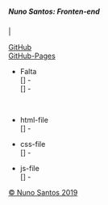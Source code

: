 ##### Nuno Santos: Fronten-end

| 

[GitHub](https://github.com/nunosantoswebdesigner/)<br>
[GitHub-Pages](https://nunosantoswebdesigner.github.io/)<br>


 - Falta  <br>
[] -   <br>
[] -   <br>
<br>


 - html-file  <br>
[] -   <br>


 - css-file  <br>
[] -  <br>


 - js-file  <br>
[] -   <br>


[© Nuno Santos 2019](http://www.nunosantos.ml)<br>